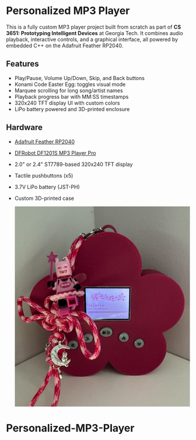 # Personalized MP3 Player

This is a fully custom MP3 player project built from scratch as part of **CS 3651: Prototyping Intelligent Devices** at Georgia Tech. It combines audio playback, interactive controls, and a graphical interface, all powered by embedded C++ on the Adafruit Feather RP2040.

## Features

- Play/Pause, Volume Up/Down, Skip, and Back buttons
- Konami Code Easter Egg: toggles visual mode
- Marquee scrolling for long song/artist names
- Playback progress bar with MM:SS timestamps
- 320x240 TFT display UI with custom colors
- LiPo battery powered and 3D-printed enclosure

## Hardware

- [Adafruit Feather RP2040](https://www.adafruit.com/product/4884)
- [DFRobot DF1201S MP3 Player Pro](https://www.dfrobot.com/product-2334.html)
- 2.0" or 2.4" ST7789-based 320x240 TFT display
- Tactile pushbuttons (x5)
- 3.7V LiPo battery (JST-PH)
- Custom 3D-printed case

  ![MP3 Player](images/MP3-Player.png)
# Personalized-MP3-Player
